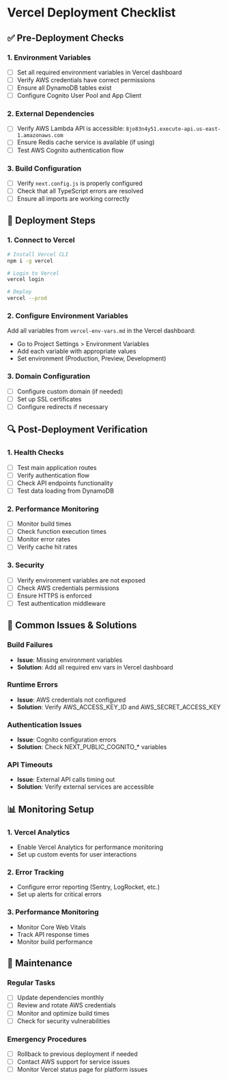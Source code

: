 # Vercel Deployment Checklist

## ✅ Pre-Deployment Checks

### 1. Environment Variables
- [ ] Set all required environment variables in Vercel dashboard
- [ ] Verify AWS credentials have correct permissions
- [ ] Ensure all DynamoDB tables exist
- [ ] Configure Cognito User Pool and App Client

### 2. External Dependencies
- [ ] Verify AWS Lambda API is accessible: `8jo83n4y51.execute-api.us-east-1.amazonaws.com`
- [ ] Ensure Redis cache service is available (if using)
- [ ] Test AWS Cognito authentication flow

### 3. Build Configuration
- [ ] Verify `next.config.js` is properly configured
- [ ] Check that all TypeScript errors are resolved
- [ ] Ensure all imports are working correctly

## 🚀 Deployment Steps

### 1. Connect to Vercel
```bash
# Install Vercel CLI
npm i -g vercel

# Login to Vercel
vercel login

# Deploy
vercel --prod
```

### 2. Configure Environment Variables
Add all variables from `vercel-env-vars.md` in the Vercel dashboard:
- Go to Project Settings > Environment Variables
- Add each variable with appropriate values
- Set environment (Production, Preview, Development)

### 3. Domain Configuration
- [ ] Configure custom domain (if needed)
- [ ] Set up SSL certificates
- [ ] Configure redirects if necessary

## 🔍 Post-Deployment Verification

### 1. Health Checks
- [ ] Test main application routes
- [ ] Verify authentication flow
- [ ] Check API endpoints functionality
- [ ] Test data loading from DynamoDB

### 2. Performance Monitoring
- [ ] Monitor build times
- [ ] Check function execution times
- [ ] Monitor error rates
- [ ] Verify cache hit rates

### 3. Security
- [ ] Verify environment variables are not exposed
- [ ] Check AWS credentials permissions
- [ ] Ensure HTTPS is enforced
- [ ] Test authentication middleware

## 🚨 Common Issues & Solutions

### Build Failures
- **Issue**: Missing environment variables
- **Solution**: Add all required env vars in Vercel dashboard

### Runtime Errors
- **Issue**: AWS credentials not configured
- **Solution**: Verify AWS_ACCESS_KEY_ID and AWS_SECRET_ACCESS_KEY

### Authentication Issues
- **Issue**: Cognito configuration errors
- **Solution**: Check NEXT_PUBLIC_COGNITO_* variables

### API Timeouts
- **Issue**: External API calls timing out
- **Solution**: Verify external services are accessible

## 📊 Monitoring Setup

### 1. Vercel Analytics
- Enable Vercel Analytics for performance monitoring
- Set up custom events for user interactions

### 2. Error Tracking
- Configure error reporting (Sentry, LogRocket, etc.)
- Set up alerts for critical errors

### 3. Performance Monitoring
- Monitor Core Web Vitals
- Track API response times
- Monitor build performance

## 🔧 Maintenance

### Regular Tasks
- [ ] Update dependencies monthly
- [ ] Review and rotate AWS credentials
- [ ] Monitor and optimize build times
- [ ] Check for security vulnerabilities

### Emergency Procedures
- [ ] Rollback to previous deployment if needed
- [ ] Contact AWS support for service issues
- [ ] Monitor Vercel status page for platform issues 